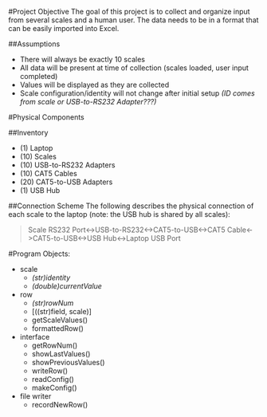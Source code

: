 #Project Objective
The goal of this project is to collect and organize input from several scales and a human user.
The data needs to be in a format that can be easily imported into Excel.

##Assumptions
- There will always be exactly 10 scales
- All data will be present at time of collection (scales loaded, user input completed)
- Values will be displayed as they are collected
- Scale configuration/identity will not change after initial setup *(ID comes from scale or USB-to-RS232 Adapter???)*

#Physical Components

##Inventory
- (1) Laptop
- (10) Scales
- (10) USB-to-RS232 Adapters
- (10) CAT5 Cables
- (20) CAT5-to-USB Adapters
- (1) USB Hub

##Connection Scheme
The following describes the physical connection of each scale to the laptop (note: the USB hub is shared by all scales):
> Scale RS232 Port<->USB-to-RS232<->CAT5-to-USB<->CAT5 Cable<->CAT5-to-USB<->USB Hub<->Laptop USB Port

#Program Objects:
- scale
  - *(str)identity*
  - *(double)currentValue*
- row
  - *(str)rowNum*
  - [((str)field, scale)]
  - getScaleValues()
  - formattedRow()
- interface
  - getRowNum()
  - showLastValues()
  - showPreviousValues()
  - writeRow()
  - readConfig()
  - makeConfig()
- file writer
  - recordNewRow()
